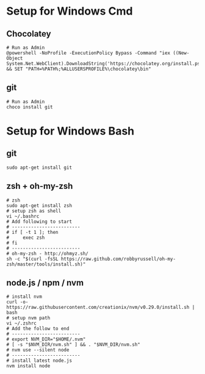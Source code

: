 # Setup for Windows Cmd

## Chocolatey
```shell
# Run as Admin
@powershell -NoProfile -ExecutionPolicy Bypass -Command "iex ((New-Object System.Net.WebClient).DownloadString('https://chocolatey.org/install.ps1'))" && SET "PATH=%PATH%;%ALLUSERSPROFILE%\chocolatey\bin"
```

## git
```shell
# Run as Admin
choco install git
```

# Setup for Windows Bash

## git
```shell
sudo apt-get install git
```

## zsh + oh-my-zsh
```shell
# zsh
sudo apt-get install zsh
# setup zsh as shell
vi ~/.bashrc
# Add following to start
# -------------------------
# if [ -t 1 ]; then
#     exec zsh
# fi
# -------------------------
# oh-my-zsh - http://ohmyz.sh/
sh -c "$(curl -fsSL https://raw.github.com/robbyrussell/oh-my-zsh/master/tools/install.sh)"
```

## node.js / npm / nvm
```shell
# install nvm
curl -o- https://raw.githubusercontent.com/creationix/nvm/v0.29.0/install.sh | bash
# setup nvm path
vi ~/.zshrc
# Add the follow to end
# -------------------------
# export NVM_DIR="$HOME/.nvm"
# [ -s "$NVM_DIR/nvm.sh" ] && . "$NVM_DIR/nvm.sh"
# nvm use --silent node
# -------------------------
# install latest node.js
nvm install node
```